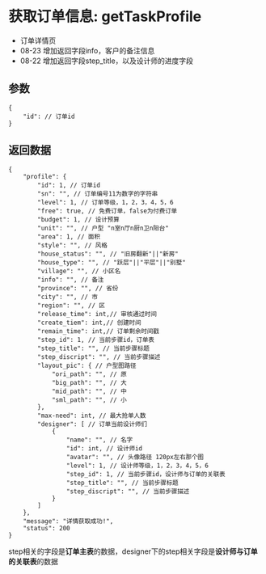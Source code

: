 # 获取订单信息: getTaskProfile

- 订单详情页
- 08-23 增加返回字段info，客户的备注信息
- 08-22 增加返回字段step_title，以及设计师的进度字段

## 参数

    {
        "id": // 订单id
    }

## 返回数据

    {
        "profile": {
            "id": 1, // 订单id
            "sn": "", // 订单编号11为数字的字符串
            "level": 1, // 订单等级，1，2，3，4，5，6
            "free": true, // 免费订单，false为付费订单
            "budget": 1, // 设计预算
            "unit": "", // 户型 "n室n厅n厨n卫n阳台"
            "area": 1, // 面积
            "style": "", // 风格
            "house_status": "", // "旧房翻新"||"新房"
            "house_type": "", // "跃层"||"平层"||"别墅"
            "village": "", // 小区名
            "info": "", // 备注
            "province": "", // 省份
            "city": "", // 市
            "region": "", // 区
            "release_time": int,// 审核通过时间
            "create_tiem": int,// 创建时间
            "remain_time": int,// 订单剩余时间戳
            "step_id": 1, // 当前步骤id，订单表
            "step_title": "", // 当前步骤标题
            "step_discript": "", // 当前步骤描述
            "layout_pic": { // 户型图路径
                "ori_path": "", // 原
                "big_path": "", // 大
                "mid_path": "", // 中
                "sml_path": "", // 小
            },
            "max-need": int, // 最大抢单人数
            "designer": [ // 订单当前设计师们
                {
                    "name": "", // 名字
                    "id": int, // 设计师id
                    "avatar": "", // 头像路径 120px左右那个图
                    "level": 1, // 设计师等级，1，2，3，4，5，6
                    "step_id": 1, // 当前步骤id，设计师与订单的关联表
                    "step_title": "", // 当前步骤标题
                    "step_discript": "", // 当前步骤描述
                }
            ]
        },
        "message": "详情获取成功!",
        "status": 200
    }

step相关的字段是**订单主表**的数据，designer下的step相关字段是**设计师与订单的关联表**的数据